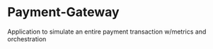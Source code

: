 # Payment-Gateway
 Application to simulate an entire payment transaction w/metrics and orchestration
